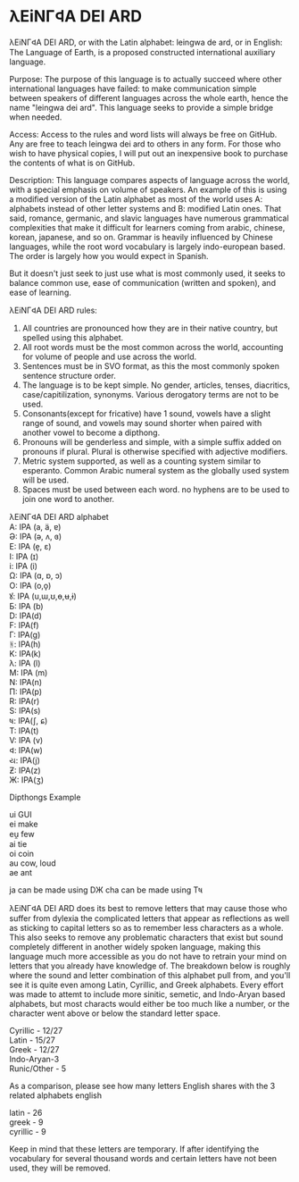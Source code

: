 # λEiNГ𐊮A DEI ARD
λEiNГ𐊮A DEI ARD, or with the Latin alphabet: leingwa de ard, or in English: The Language of Earth, is a proposed constructed international auxiliary language. 

Purpose: The purpose of this language is to actually succeed where other international languages have failed: to make communication simple between speakers of different languages across the whole earth, hence the name "leingwa dei ard". This language seeks to provide a simple bridge when needed.

Access: Access to the rules and word lists will always be free on GitHub. Any are free to teach leingwa dei ard to others in any form. For those who wish to have physical copies, I will put out an inexpensive book to purchase the contents of what is on GitHub. 

Description: This language compares aspects of language across the world, with a special emphasis on volume of speakers. An example of this is using a modified version of the Latin alphabet as most of the world uses 
A: alphabets instead of other letter systems and 
B: modified Latin ones. 
That said, romance, germanic, and slavic languages have numerous grammatical complexities that make it difficult for learners coming from arabic, chinese, korean, japanese, and so on. Grammar is heavily influenced by Chinese languages, while the root word vocabulary is largely indo-european based. The order is largely how you would expect in Spanish. 

But it doesn't just seek to just use what is most commonly used, it seeks to balance common use, ease of communication (written and spoken), and ease of learning. 

λEiNГ𐊮A DEI ARD rules:
1. All countries are pronounced how they are in their native country, but spelled using this alphabet.
2. All root words must be the most common across the world, accounting for volume of people and use across the world.
3. Sentences must be in SVO format, as this the most commonly spoken sentence structure order.
4. The language is to be kept simple. No gender, articles, tenses, diacritics, case/capitilization, synonyms. Various derogatory terms are not to be used. 
5. Consonants(except for fricative) have 1 sound, vowels have a slight range of sound, and vowels may sound shorter when paired with another vowel to become a dipthong. 
6. Pronouns will be genderless and simple, with a simple suffix added on pronouns if plural. Plural is otherwise specified with adjective modifiers.
7. Metric system supported, as well as a counting system similar to esperanto. Common Arabic numeral system as the globally used system will be used.
8. Spaces must be used between each word. no hyphens are to be used to join one word to another.

λEiNГ𐊮A DEI ARD alphabet <br>
A: IPA (a, ä, ɐ) <br>
Ə: IPA (ə, ʌ, ɞ) <br>
E: IPA (e̞, ɛ) <br>
I: IPA (ɪ) <br>
i: IPA (i) <br>
Ω: IPA (ɑ, ɒ, ɔ) <br>
O: IPA (o,o̞) <br>
ꙋ: IPA (u,ɯ,ʊ,ɵ,ʉ,ɨ) <br>
Б: IPA (b) <br>
D: IPA(d) <br>
F: IPA(f) <br>
Г: IPA(g) <br>
ᚻ: IPA(h) <br>
K: IPA(k) <br>
λ: IPA (l) <br>
M: IPA (m) <br>
N: IPA(n) <br>
П: IPA(p) <br>
R: IPA(r) <br>
S: IPA(s) <br>
ષ: IPA(ʃ, ɕ) <br>
T: IPA(t) <br>
V: IPA (v) <br>
𐊮: IPA(w) <br>
ય: IPA(j) <br>
Ƶ: IPA(z) <br>
Ж: IPA(ʒ)

Dipthongs	Example <br>

ui	GUI <br>
ei 	make <br>
eu̯	few <br>
ai	tie <br>
oi	coin <br>
au	cow, loud <br>
ae ant

ja can be made using DЖ
cha can be made using Tષ

λEiNГ𐊮A DEI ARD does its best to remove letters that may cause those who suffer from dylexia the complicated letters that appear as reflections as well as sticking to capital letters so as to remember less characters as a whole. This also seeks to remove any problematic characters that exist but sound completely different in another widely spoken language, making this language much more accessible as you do not have to retrain your mind on letters that you already have knowledge of. The breakdown below is roughly where the sound and letter combination of this alphabet pull from, and you'll see it is quite even among Latin, Cyrillic, and Greek alphabets. Every effort was made to attemt to include more sinitic, semetic, and Indo-Aryan based alphabets, but most characts would either be too much like a number, or the character went above or below the standard letter space. 

Cyrillic - 12/27 <br>
Latin - 15/27 <br>
Greek - 12/27 <br>
Indo-Aryan-3 <br>
Runic/Other - 5 <br>


As a comparison, please see how many letters English shares with the 3 related alphabets
english

latin - 26 <br>
greek - 9 <br>
cyrillic - 9 <br>

Keep in mind that these letters are temporary. If after identifying the vocabulary for several thousand words and certain letters have not been used, they will be removed. 
